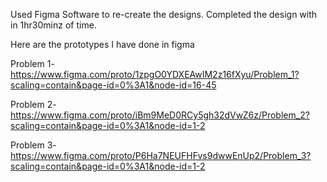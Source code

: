 Used Figma Software to re-create the designs. Completed the design with in 1hr30minz of time.

Here are the prototypes I have done in figma

Problem 1- https://www.figma.com/proto/1zpgO0YDXEAwIM2z16fXyu/Problem_1?scaling=contain&page-id=0%3A1&node-id=16-45

Problem 2- https://www.figma.com/proto/iBm9MeD0RCy5gh32dVwZ6z/Problem_2?scaling=contain&page-id=0%3A1&node-id=1-2

Problem 3- https://www.figma.com/proto/P6Ha7NEUFHFvs9dwwEnUp2/Problem_3?scaling=contain&page-id=0%3A1&node-id=1-2
